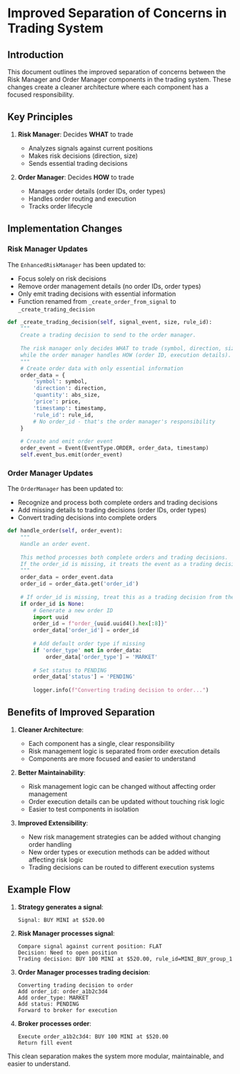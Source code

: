 # Improved Separation of Concerns in Trading System

## Introduction

This document outlines the improved separation of concerns between the Risk Manager and Order Manager components in the trading system. These changes create a cleaner architecture where each component has a focused responsibility.

## Key Principles

1. **Risk Manager**: Decides **WHAT** to trade
   - Analyzes signals against current positions
   - Makes risk decisions (direction, size)
   - Sends essential trading decisions

2. **Order Manager**: Decides **HOW** to trade
   - Manages order details (order IDs, order types)
   - Handles order routing and execution
   - Tracks order lifecycle

## Implementation Changes

### Risk Manager Updates

The `EnhancedRiskManager` has been updated to:
- Focus solely on risk decisions
- Remove order management details (no order IDs, order types)
- Only emit trading decisions with essential information
- Function renamed from `_create_order_from_signal` to `_create_trading_decision`

```python
def _create_trading_decision(self, signal_event, size, rule_id):
    """
    Create a trading decision to send to the order manager.
    
    The risk manager only decides WHAT to trade (symbol, direction, size),
    while the order manager handles HOW (order ID, execution details).
    """
    # Create order data with only essential information
    order_data = {
        'symbol': symbol,
        'direction': direction,
        'quantity': abs_size,
        'price': price,
        'timestamp': timestamp,
        'rule_id': rule_id,
        # No order_id - that's the order manager's responsibility
    }
    
    # Create and emit order event
    order_event = Event(EventType.ORDER, order_data, timestamp)
    self.event_bus.emit(order_event)
```

### Order Manager Updates

The `OrderManager` has been updated to:
- Recognize and process both complete orders and trading decisions
- Add missing details to trading decisions (order IDs, order types)
- Convert trading decisions into complete orders

```python
def handle_order(self, order_event):
    """
    Handle an order event.
    
    This method processes both complete orders and trading decisions.
    If the order_id is missing, it treats the event as a trading decision.
    """
    order_data = order_event.data
    order_id = order_data.get('order_id')
    
    # If order_id is missing, treat this as a trading decision from the risk manager
    if order_id is None:
        # Generate a new order ID
        import uuid
        order_id = f"order_{uuid.uuid4().hex[:8]}"
        order_data['order_id'] = order_id
        
        # Add default order type if missing
        if 'order_type' not in order_data:
            order_data['order_type'] = 'MARKET'
            
        # Set status to PENDING
        order_data['status'] = 'PENDING'
        
        logger.info(f"Converting trading decision to order...")
```

## Benefits of Improved Separation

1. **Cleaner Architecture**:
   - Each component has a single, clear responsibility
   - Risk management logic is separated from order execution details
   - Components are more focused and easier to understand

2. **Better Maintainability**:
   - Risk management logic can be changed without affecting order management
   - Order execution details can be updated without touching risk logic
   - Easier to test components in isolation

3. **Improved Extensibility**:
   - New risk management strategies can be added without changing order handling
   - New order types or execution methods can be added without affecting risk logic
   - Trading decisions can be routed to different execution systems

## Example Flow

1. **Strategy generates a signal**:
   ```
   Signal: BUY MINI at $520.00
   ```

2. **Risk Manager processes signal**:
   ```
   Compare signal against current position: FLAT
   Decision: Need to open position
   Trading decision: BUY 100 MINI at $520.00, rule_id=MINI_BUY_group_1
   ```

3. **Order Manager processes trading decision**:
   ```
   Converting trading decision to order
   Add order_id: order_a1b2c3d4
   Add order_type: MARKET
   Add status: PENDING
   Forward to broker for execution
   ```

4. **Broker processes order**:
   ```
   Execute order_a1b2c3d4: BUY 100 MINI at $520.00
   Return fill event
   ```

This clean separation makes the system more modular, maintainable, and easier to understand.
